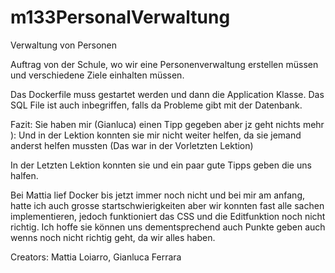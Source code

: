 # m133PersonalVerwaltung
Verwaltung von Personen

Auftrag von der Schule, wo wir eine Personenverwaltung erstellen müssen und verschiedene Ziele einhalten müssen.

Das Dockerfile muss gestartet werden und dann die Application Klasse.
Das SQL File ist auch inbegriffen, falls da Probleme gibt mit der Datenbank.


Fazit: 
Sie haben mir (Gianluca) einen Tipp gegeben aber jz geht nichts mehr ):
Und in der Lektion konnten sie mir nicht weiter helfen, da sie jemand anderst helfen mussten
(Das war in der Vorletzten Lektion)

In der Letzten Lektion konnten sie und ein paar gute Tipps geben die uns halfen.

Bei Mattia lief Docker bis jetzt immer noch nicht und bei mir am anfang,
hatte ich auch grosse startschwierigkeiten aber wir konnten fast alle sachen implementieren, 
jedoch funktioniert das CSS und die Editfunktion noch nicht richtig.
Ich hoffe sie können uns dementsprechend auch Punkte geben auch wenns noch nicht richtig geht, da wir alles haben.

Creators: Mattia Loiarro, Gianluca Ferrara